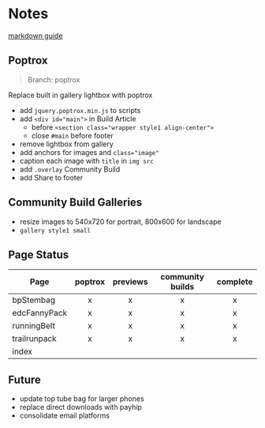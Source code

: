 # Notes

[markdown guide](https://www.markdownguide.org/basic-syntax/)

## Poptrox

> Branch: poptrox

Replace built in gallery lightbox with poptrox

* add `jquery.poptrox.min.js` to scripts
* add `<div id="main">` in Build Article 
    * before `<section class="wrapper style1 align-center">`
    * close `#main` before footer
* remove lightbox from gallery
* add anchors for images and `class="image"`
* caption each image with `title` in  `img src`
* add `.overlay` Community Build
* add Share to footer


## Community Build Galleries

* resize images to 540x720 for portrait, 800x600 for landscape
* `gallery style1 small`


## Page Status

| Page  | poptrox  | previews  | community builds  | complete  |
|---|:-:|:-:|:-:|:-:|
| bpStembag  | x  |  x |  x |  x |
| edcFannyPack  | x  | x  | x  | x  |
| runningBelt  | x  |  x |  x |  x |
| trailrunpack  | x  |  x |  x |  x |
| index  |   |   |   |   |


## Future

* update top tube bag for larger phones
* replace direct downloads with payhip
* consolidate email platforms